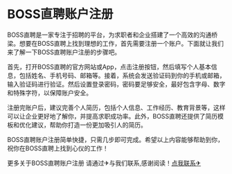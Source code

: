 # BOSS直聘账户注册

BOSS直聘是一家专注于招聘的平台，为求职者和企业搭建了一个高效的沟通桥梁。想要在BOSS直聘上找到理想的工作，首先需要注册一个账户。下面就让我们来了解一下BOSS直聘账户注册的步骤吧。

首先，打开BOSS直聘的官方网站或App，点击注册按钮，然后填写个人基本信息，包括姓名、手机号码、邮箱等。接着，系统会发送验证码到你的手机或邮箱，输入验证码进行验证。然后设置登录密码，密码要足够安全，最好包含字母、数字和特殊字符，以保障账户安全。

注册完账户后，建议完善个人简历，包括个人信息、工作经历、教育背景等，这样可以让企业更好地了解你，并提高求职成功率。此外，BOSS直聘还提供了简历模板和优化建议，帮助你打造一份更加吸引人的简历。

BOSS直聘账户注册简单快捷，只需几步即可完成。希望以上内容能够帮助到你，祝你在BOSS直聘上找到心仪的工作！

更多关于BOSS直聘账户注册 请通过✈与我们联系,感谢阅读！[点我联系✈](https://www.G208.com)